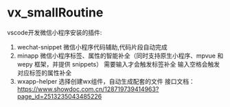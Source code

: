 # vx_smallRoutine
vscode开发微信小程序安装的插件:
1. wechat-snippet
微信小程序代码辅助,代码片段自动完成
2. minapp
微信小程序标签、属性的智能补全（同时支持原生小程序、mpvue 和 wepy 框架，并提供 snippets）
需要输入才会触发标签补全
输入空格会触发对应标签的属性补全
3. wxapp-helper
选择创建wx组件，自动生成配套的文件
接口文档：https://www.showdoc.com.cn/128719739414963?page_id=2513235043485226
